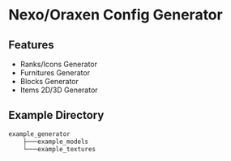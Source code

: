 
# Nexo/Oraxen Config Generator




## Features

- Ranks/Icons Generator
- Furnitures Generator
- Blocks Generator
- Items 2D/3D Generator

## Example Directory
```bash
example_generator
    ├───example_models
    └───example_textures
```
